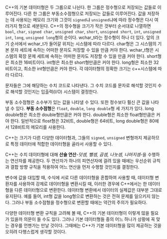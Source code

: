 C++의 기본 데이터형은 두 그룹으로 나뉜다. 한 그룹은 정수형으로 저장되는 값들로 이루어진다. 다른 한 그룹은 부동소수점형으로 저장되는 값들로 이루어진다. 값을 저장하는 데 사용되는 메모리 크기와 그것이 ```signed```냐 ```unsigned```냐에 따라 정수형은 다시 여러가지 형으로 세분된다. C++의 정수형을 크기가 작은 것부터 순서대로 나열하면 ```bool```, ```char```, ```signed char```, ```unsigned char```, ```short```, ```unsigned short```, ```int```, ```unsigned int```, ```long```, ```unsigned long```형의 순이다. wchar_t라는 정수형이 하나 더 있다. 앞의 크기 순서에서 wchar_t가 들어갈 위치는 시스템에 따라 다르다. char형은 그 시스템의 기본 문자 세트에 속하는 어떠한 문자도 저장할 수 있을 만큼 커야 한다. wchar_t형은 시스템의 확장 문제 세트에 속하는 어떠한 문자도 저장할 수 있을 만큼 커야 한다. short형은 최소한 16비트이다. int형은 최소한 short형만큼은 커야 한다. long형은 최소한 32비트이고, 최소한 int형만큼은 커야 한다. 각 데이터형의 정확한 크기는 c++시스템에 따라 다르다.

문자들은 그에 해당하는 수치 코드로 나타낸다. 그 수치 코드를 문자로 해석할 것인지 수로 해석할 것인지는 입출력(I/O) 시스템이 결정한다.

부동 소수점형은 소수부가 있는 값을 나타낼 수 있다. 또한 정수보다 훨신 큰 값을 나타낼 수 있다. **부동 소수점형**은 ```float```, ```double```, ```long double```형 세 가지가 있다. long double형은 최소한 double형만큼은 커야 한다. double형은 최소한 float형만큼은 커야 한다. 일반적으로 flost형은 32비트, double형은 64비트, long double형은 80에서 128비트의 메모리를 사용한다.

C++는 크기가 다른 다양한 데이터형과, 그들의 ```signed```, ```unsigned``` 변형까지 제공하므로 특정 데이터에 적합한 데이터형을 골라서 사용할 수 있다. 

C++는 수치 데이터형에 대해 **산술 연산**-*덧셈, 뺄셈, 곱셈, 나눗셈, 나머지셈*-을 수행하는 연산자를 제공한다. 두 연산자가 하나의 피연산자에 걸려 있을 때에는 우선순위 규칙과 결합 방향 규칙을 적용하여 어느 연산을 먼저 수행할 것인지를 결정한다. 

변수에 값을 대입할 때, 수식에 서로 다른 데이터형을 혼합하여 사용할 때, 데이터형 변환자를 사용하여 강제로 데이터형을 변환시킬 때, 이러한 경우에 C++에서는 한 데이터형을 다른 데이터형으로 변환한다. 데이터형 변환에서 데이터의 실제값은 대부분 그대로 유지된다. 예를 들어, int형 값을 long형으로 변환하는 것은 전혀 문제를 일으키지 않는다. 그러나 부동 소수점형을 정수형으로 변환할 때에는 약간의 주의가 필요하다.

다양한 데이터형 변환 규칙을 고려해 볼 때, C++의 기본 데이터형이 이렇게 많을 필요가 있을까 의문이 들 수도 있다. 그러나 기본 데이터형들 중의 어느 하나가 상황에 꼭 맞는 경우를 언젠가는 만날 것이다. 그때에는 C++가 기본 데이터형을 많이 제공하는 것을 오히려 다행스럽게 생각할 것이다. 